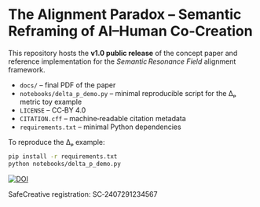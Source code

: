 # The Alignment Paradox – Semantic Reframing of AI–Human Co‑Creation

This repository hosts the **v1.0 public release** of the concept paper and reference implementation for the *Semantic Resonance Field* alignment framework.

* `docs/` – final PDF of the paper 
* `notebooks/delta_p_demo.py` – minimal reproducible script for the Δₚ metric toy example
* `LICENSE` – CC‑BY 4.0
* `CITATION.cff` – machine‑readable citation metadata
* `requirements.txt` – minimal Python dependencies

To reproduce the Δₚ example:

```bash
pip install -r requirements.txt
python notebooks/delta_p_demo.py
```
[![DOI](https://zenodo.org/badge/DOI/10.5281/zenodo.1234567.svg)](https://doi.org/10.5281/zenodo.1234567)

SafeCreative registration: SC‑2407291234567 
